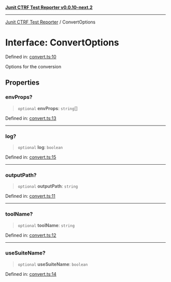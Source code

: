 [**Junit CTRF Test Reporter v0.0.10-next.2**](../README.md)

***

[Junit CTRF Test Reporter](../README.md) / ConvertOptions

# Interface: ConvertOptions

Defined in: [convert.ts:10](https://github.com/ctrf-io/junit-to-ctrf/blob/main/src/convert.ts#L10)

Options for the conversion

## Properties

### envProps?

> `optional` **envProps**: `string`[]

Defined in: [convert.ts:13](https://github.com/ctrf-io/junit-to-ctrf/blob/main/src/convert.ts#L13)

***

### log?

> `optional` **log**: `boolean`

Defined in: [convert.ts:15](https://github.com/ctrf-io/junit-to-ctrf/blob/main/src/convert.ts#L15)

***

### outputPath?

> `optional` **outputPath**: `string`

Defined in: [convert.ts:11](https://github.com/ctrf-io/junit-to-ctrf/blob/main/src/convert.ts#L11)

***

### toolName?

> `optional` **toolName**: `string`

Defined in: [convert.ts:12](https://github.com/ctrf-io/junit-to-ctrf/blob/main/src/convert.ts#L12)

***

### useSuiteName?

> `optional` **useSuiteName**: `boolean`

Defined in: [convert.ts:14](https://github.com/ctrf-io/junit-to-ctrf/blob/main/src/convert.ts#L14)
